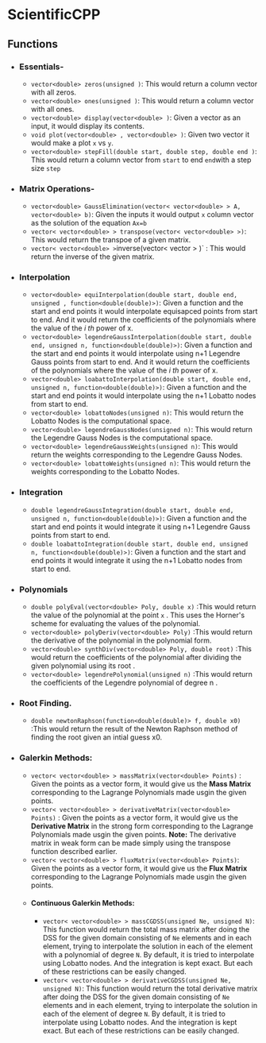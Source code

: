 # ScientificCPP


## Functions 



* ### Essentials-
    * `vector<double> zeros(unsigned )`: This would return a column vector with all zeros.
    * `vector<double> ones(unsigned )`: This would return a column vector with all ones.
    * `vector<double> display(vector<double> )`: Given a vector<double> as an input, it would display its contents.
    * `void plot(vector<double> , vector<double> )`: Given two vector it would make a plot `x` vs `y`.
    * `vector<double> stepFill(double start, double step, double end )`: This would return a column vector from `start` to end `end`with a step size `step`


* ### Matrix Operations-
    * `vector<double> GaussElimination(vector< vector<double> > A, vector<double> b)`: Given the inputs it would output `x` column vector as the solution of the equation `Ax=b`
    * `vector< vector<double> > transpose(vector< vector<double> >)`: This would return the transpoe of a given matrix.
	* `vector< vector<double> >`inverse(vector< vector<double> > )` : This would return the inverse of the given matrix.
* ### Interpolation 
    * `vector<double> equiInterpolation(double start, double end, unsigned , function<double(double)>)`: Given a function and the start and end points it would interpolate equisapced points from start to end. And it would return the coefficients of the polynomials where the value of the _i th_ power of x.
    * `vector<double> legendreGaussInterpolation(double start, double end, unsigned n, function<double(double)>)`: Given a function and the start and end points it would interpolate using n+1 Legendre Gauss points from start to end. And it would return the coefficients of the polynomials where the value of the _i th_ power of x.
    * `vector<double> loabattoInterpolation(double start, double end, unsigned n, function<double(double)>)`: Given a function and the start and end points it would interpolate using the n+1 Lobatto nodes from start to end.
    * `vector<double> lobattoNodes(unsigned n)`: This would return the Lobatto Nodes is the computational space.
    * `vector<double> legendreGaussNodes(unsigned n)`: This would return the Legendre Gauss Nodes is the computational space.
    *  `vector<double> legendreGaussWeights(unsigned n)`: This would return the weights corresponding to the Legendre Gauss Nodes.
    *  `vector<double> lobattoWeights(unsigned n)`: This would return the weights corresponding to the Lobatto Nodes.
    
* ### Integration
    * `double legendreGaussIntegration(double start, double end, unsigned n, function<double(double)>)`: Given a function and the start and end points it would integrate it using n+1 Legendre Gauss points from start to end.
    * `double loabattoIntegration(double start, double end, unsigned n, function<double(double)>)`: Given a function and the start and end points it would integrate it using the n+1 Lobatto nodes from start to end.

* ### Polynomials
    * `double polyEval(vector<double> Poly, double x)` :This would return the value of the polynomial at the point `x` . This uses the Horner's scheme for evaluating the values of the polynomial. 
    * `vector<double> polyDeriv(vector<double> Poly)` :This would return the derivative of the polynomial in the polynomial form. 
    * `vector<double> synthDiv(vector<double> Poly, double root)` :This would return the coefficients of the polynomial after dividing the given polynomial using its root .
    * `vector<double> legendrePolynomial(unsigned n)` :This would return the coefficients of the Legendre polynomial of degree n .

* ### Root Finding.
    * `double newtonRaphson(function<double(double)> f, double x0)` :This would return the result of the Newton Raphson method of finding the root given an intial guess x0.

* ### Galerkin Methods:
    * `vector< vector<double> > massMatrix(vector<double> Points)` : Given the points as a vector<double> form, it would give us the **Mass Matrix** corresponding to the Lagrange Polynomials made usgin the given points.
    * `vector< vector<double> > derivativeMatrix(vector<double> Points)` : Given the points as a vector<double> form, it would give us the **Derivative Matrix**  in the strong form corresponding to the Lagrange Polynomials made usgin the given points. **Note:** The derivative matrix in weak form can be made simply using the transpose function described earlier.
    * `vector< vector<double> > fluxMatrix(vector<double> Points)`: Given the points as a vector<double> form, it would give us the **Flux Matrix** corresponding to the Lagrange Polynomials made usgin the given points. 
    * #### Continuous Galerkin Methods:
		* `vector< vector<double> > massCGDSS(unsigned Ne, unsigned N)`: This function would return the total mass matrix after doing the DSS for the given domain consisting of `Ne` elements and in each element, trying to interpolate the solution in each of the element with a polynomial of degree `N`. By default, it is tried to interpolate using Lobatto nodes. And the integration is kept exact. But each of these restrictions can be easily changed.
		* `vector< vector<double> > derivativeCGDSS(unsigned Ne, unsigned N)`: This function would return the total derivative matrix after doing the DSS for the given domain consisting of `Ne` elements and in each element, trying to interpolate the solution in each of the element of degree `N`. By default, it is tried to interpolate using Lobatto nodes. And the integration is kept exact. But each of these restrictions can be easily changed. 
